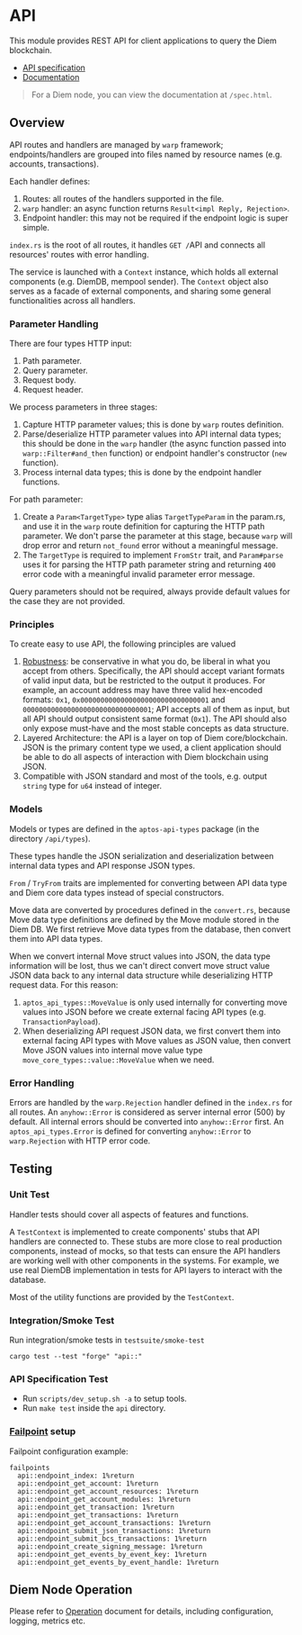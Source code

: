 # API

This module provides REST API for client applications to query the Diem blockchain.

* [API specification](doc/openapi.yaml)
* [Documentation](https://diem.github.io/diem/aptos_api/spec.html)

> For a Diem node, you can view the documentation at `/spec.html`.

## Overview

API routes and handlers are managed by `warp` framework; endpoints/handlers are grouped into files named by resource names (e.g. accounts, transactions).

Each handler defines:
1. Routes: all routes of the handlers supported in the file.
2. `warp` handler: an async function returns `Result<impl Reply, Rejection>`.
3. Endpoint handler: this may not be required if the endpoint logic is super simple.

`index.rs` is the root of all routes, it handles `GET /`API and connects all resources' routes with error handling.

The service is launched with a `Context` instance, which holds all external components (e.g. DiemDB, mempool sender).
The `Context` object also serves as a facade of external components, and sharing some general functionalities across
all handlers.

### Parameter Handling

There are four types HTTP input:

1. Path parameter.
2. Query parameter.
3. Request body.
4. Request header.

We process parameters in three stages:

1. Capture HTTP parameter values; this is done by `warp` routes definition.
2. Parse/deserialize HTTP parameter values into API internal data types; this should be done in the `warp` handler (the async function passed into `warp::Filter#and_then` function) or endpoint handler's constructor (`new` function).
3. Process internal data types; this is done by the endpoint handler functions.

For path parameter:

1. Create a `Param<TargetType>` type alias `TargetTypeParam` in the param.rs, and use it in the `warp` route definition for capturing the HTTP path parameter. We don't parse the parameter at this stage, because `warp` will drop error and return `not_found` error without a meaningful message.
2. The `TargetType` is required to implement `FromStr` trait, and `Param#parse` uses it for parsing the HTTP path parameter string and returning `400` error code with a meaningful invalid parameter error message.

Query parameters should not be required, always provide default values for the case they are not provided.

### Principles

To create easy to use API, the following principles are valued

1. [Robustness](https://en.wikipedia.org/wiki/Robustness_principle): be conservative in what you do, be liberal in what you accept from others. Specifically, the API should accept variant formats of valid input data, but be restricted to the output it produces. For example, an account address may have three valid hex-encoded formats: `0x1`, `0x00000000000000000000000000000001` and `00000000000000000000000000000001`; API accepts all of them as input, but all API should output consistent same format (`0x1`). The API should also only expose must-have and the most stable concepts as data structure.
2. Layered Architecture: the API is a layer on top of Diem core/blockchain. JSON is the primary content type we used, a client application should be able to do all aspects of interaction with Diem blockchain using JSON.
3. Compatible with JSON standard and most of the tools, e.g. output `string` type for `u64` instead of integer.

### Models

Models or types are defined in the `aptos-api-types` package (in the directory `/api/types`).

These types handle the JSON serialization and deserialization between internal data types and API response JSON types.

`From` / `TryFrom` traits are implemented for converting between API data type and Diem core data types instead of special constructors.

Move data are converted by procedures defined in the `convert.rs`, because Move data type definitions are defined by the Move module stored in the Diem DB. We first retrieve Move data types from the database, then convert them into API data types.

When we convert internal Move struct values into JSON, the data type information will be lost, thus we can't direct convert move struct value JSON data back to any internal data structure while deserializing HTTP request data.
For this reason:
1. `aptos_api_types::MoveValue` is only used internally for converting move values into JSON before we create external facing API types (e.g. `TransactionPayload`).
2. When deserializing API request JSON data, we first convert them into external facing API types with Move values as JSON value, then convert Move JSON values into internal move value type `move_core_types::value::MoveValue` when we need.

### Error Handling

Errors are handled by the `warp.Rejection` handler defined in the `index.rs` for all routes.
An `anyhow::Error` is considered as server internal error (500) by default.
All internal errors should be converted into `anyhow::Error` first.
An `aptos_api_types.Error` is defined for converting `anyhow::Error` to `warp.Rejection` with HTTP error code.

## Testing

### Unit Test

Handler tests should cover all aspects of features and functions.

A `TestContext` is implemented to create components' stubs that API handlers are connected to.
These stubs are more close to real production components, instead of mocks, so that tests can ensure the API
handlers are working well with other components in the systems.
For example, we use real DiemDB implementation in tests for API layers to interact with the database.

Most of the utility functions are provided by the `TestContext`.

### Integration/Smoke Test

Run integration/smoke tests in `testsuite/smoke-test`

```
cargo test --test "forge" "api::"
```

### API Specification Test

* Run `scripts/dev_setup.sh -a` to setup tools.
* Run `make test` inside the `api` directory.

### [Failpoint](https://docs.rs/fail/latest/fail/) setup

Failpoint configuration example:

```
failpoints
  api::endpoint_index: 1%return
  api::endpoint_get_account: 1%return
  api::endpoint_get_account_resources: 1%return
  api::endpoint_get_account_modules: 1%return
  api::endpoint_get_transaction: 1%return
  api::endpoint_get_transactions: 1%return
  api::endpoint_get_account_transactions: 1%return
  api::endpoint_submit_json_transactions: 1%return
  api::endpoint_submit_bcs_transactions: 1%return
  api::endpoint_create_signing_message: 1%return
  api::endpoint_get_events_by_event_key: 1%return
  api::endpoint_get_events_by_event_handle: 1%return
```

## Diem Node Operation

Please refer to [Operation](Operation.md) document for details, including configuration, logging, metrics etc.
